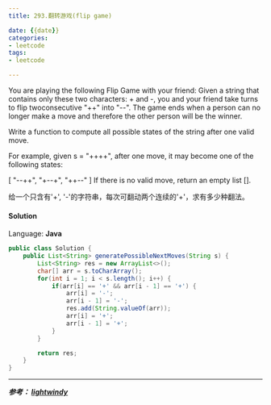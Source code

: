 ```yaml
---
title: 293.翻转游戏(flip game)

date: {{date}}
categories:
- leetcode
tags:
- leetcode

---
```

You are playing the following Flip Game with your friend: Given a string that contains only these two characters: + and -, you and your friend take turns to flip twoconsecutive "++" into "--". The game ends when a person can no longer make a move and therefore the other person will be the winner.

Write a function to compute all possible states of the string after one valid move.

For example, given s = "++++", after one move, it may become one of the following states:

[
  "--++",
  "+--+",
  "++--"
]
If there is no valid move, return an empty list [].

给一个只含有'+', '-'的字符串，每次可翻动两个连续的'+'，求有多少种翻法。

#### Solution

Language: **Java**

```java
public class Solution {
    public List<String> generatePossibleNextMoves(String s) {
        List<String> res = new ArrayList<>();
        char[] arr = s.toCharArray();
        for(int i = 1; i < s.length(); i++) {
            if(arr[i] == '+' && arr[i - 1] == '+') {
                arr[i] = '-';
                arr[i - 1] = '-';
                res.add(String.valueOf(arr));
                arr[i] = '+';
                arr[i - 1] = '+';
            }
        }

        return res;
    }
}

```


---
***参考：
[lightwindy](https://www.cnblogs.com/lightwindy/p/9666925.html)***
